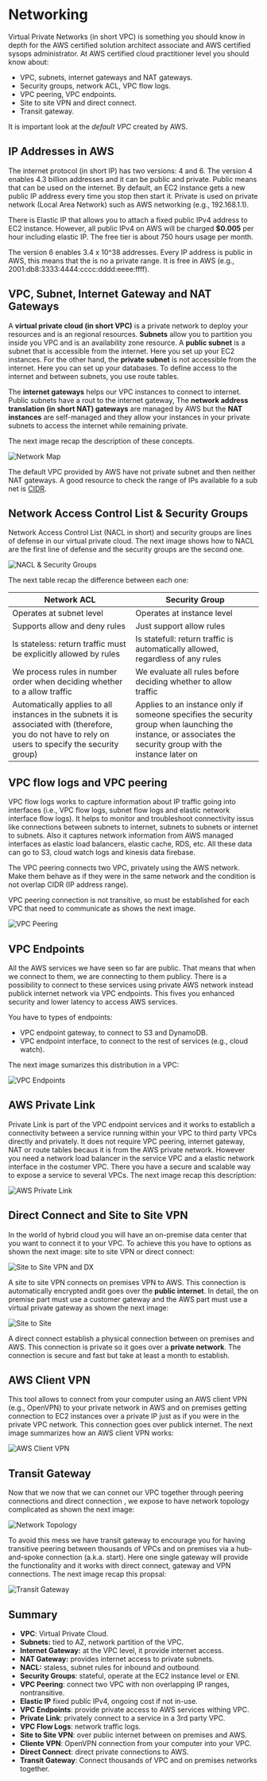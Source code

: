 Networking
==========

Virtual Private Networks (in short VPC) is something you should know in depth for the AWS certified solution architect associate and AWS certified sysops administrator. At AWS certified cloud practitioner level you should know about:

- VPC, subnets, internet gateways and NAT gateways.
- Security groups, network ACL, VPC flow logs.
- VPC peering, VPC endpoints.
- Site to site VPN and direct connect.
- Transit gateway.

It is important look at the _default VPC_ created by AWS.

IP Addresses in AWS
-------------------

The internet protocol (in short IP) has two versions: 4 and 6. The version 4 enables 4.3 billion addresses and it can be public and private. Public means that can be used on the internet. By default, an EC2 instance gets a new public IP address every time you stop then start it. Private is used on private network (Local Area Network) such as AWS networking (e.g., 192.168.1.1).

There is Elastic IP that allows you to attach a fixed public IPv4 address to EC2 instance. However, all public IPv4 on AWS will be charged **$0.005** per hour including elastic IP. The free tier is about 750 hours usage per month.

The version 6 enables 3.4 x 10^38 addresses. Every IP address is public in AWS, this means that the is no a private range. It is free in AWS (e.g., 2001:db8:3333:4444:cccc:dddd:eeee:ffff).

VPC, Subnet, Internet Gateway and NAT Gateways
----------------------------------------------

A **virtual private cloud (in short VPC)** is a private network to deploy your resources and is an regional resources. **Subnets** allow you to partition you inside you VPC and is an availability zone resource. A **public subnet** is a subnet that is accessible from the internet. Here you set up your EC2 instances. For the other hand, the **private subnet**  is not accessible from the internet. Here you can set up your databases. To define access to the internet and between subnets, you use route tables.

The **internet gateways** helps our VPC instances to connect to internet. Public subnets have a rout to the internet gateway, The **network address translation (in short NAT) gateways** are managed by AWS but the **NAT instances** are self-managed and they allow your instances in your private subnets to access the internet while remaining private.

The next image recap the description of these concepts.

![Network Map](../assets/images/12A-www-igw-nat.png)

The default VPC provided by AWS have not private subnet and then neither NAT gateways. A good resource to check the range of IPs available fo a sub net is [CIDR](https://cidr.xyz).

Network Access Control List & Security Groups
---------------------------------------------

Network Access Control List (NACL in short) and security groups are lines of defense in our virtual private cloud. The next image shows how to NACL are the first line of defense and the security groups are the second one.

![NACL & Security Groups](../assets/images/12B-nacl-and-security-groups.png)

The next table recap the difference between each one:

| Network ACL                                                                                                                                             | Security Group                                                                                                                                               |
|---------------------------------------------------------------------------------------------------------------------------------------------------------|--------------------------------------------------------------------------------------------------------------------------------------------------------------|
| Operates at subnet level                                                                                                                                | Operates at instance level                                                                                                                                   |
| Supports allow and deny rules                                                                                                                           | Just support allow rules                                                                                                                                     |
| Is stateless: return traffic must be explicitly allowed by rules                                                                                        | Is statefull: return traffic is automatically allowed, regardless of any rules                                                                               |
| We process rules in number order when deciding whether to a allow traffic                                                                               | We evaluate all rules before deciding whether to allow traffic                                                                                               |
| Automatically applies to all instances in the subnets it is associated with (therefore, you do not have to rely on users to specify the security group) | Applies to an instance only if someone specifies the security group when launching the instance, or associates the security group with the instance later on |

VPC flow logs and VPC peering
------------------------------

VPC flow logs works to capture information about IP traffic going into interfaces (i.e., VPC flow logs, subnet flow logs and elastic network interface flow logs). It helps to monitor and troubleshoot connectivity issus like connections between subnets to internet, subnets to subnets or internet to subnets. Also it captures network information from AWS managed interfaces as elastic load balancers, elastic cache, RDS, etc. All these data can go to S3, cloud watch logs and kinesis data firebase.

The VPC peering connects two VPC, privately using the AWS network. Make them behave as if they were in the same network and the condition is not overlap CIDR (IP address range).

VPC peering connection is not transitive, so must be established for each VPC that need to communicate as shows the next image.

![VPC Peering](../assets/images/12C-vpc-peering.png)

VPC Endpoints
-------------

All the AWS services we have seen so far are public. That means that when we connect to them, we are connecting to them publicy. There is a possibility to connect to these services using private AWS network instead publick internet network via VPC endpoints. This fives you enhanced security and lower latency to access AWS services.

You have to types of endpoints:

- VPC endpoint gateway, to connect to S3 and DynamoDB.
- VPC endpoint interface, to connect to the rest of services (e.g., cloud watch).

The next image sumarizes this distribution in a VPC:

![VPC Endpoints](../assets/images/12D-vpc-endpoints.png)

AWS Private Link
----------------

Private Link is part of the VPC endpoint services and it works to establich a connectivity between a service running within your VPC to third party VPCs directly and privately. It does not require VPC peering, internet gateway, NAT or route tables becaus it is from the AWS private network. However you need a network load balancer in the service VPC and a elastic network interface in the costumer VPC. There you have a secure and scalable way to expose a service to several VPCs. The next image recap this description:

![AWS Private Link](../assets/images/12E-private-link.png)

Direct Connect and Site to Site VPN
------------------------------------

In the world of hybrid cloud you will have an on-premise data center that you want to connect it to your VPC. To achieve this you have to options as shown the next image: site to site VPN or direct connect:

![Site to Site VPN and DX](../assets/images/12F-site-to-site-and-dx.png)

A site to site VPN connects on premises VPN to AWS. This connection is automatically encrypted andit goes over the **public internet**. In detail, the on premise part must use a customer gateway and the AWS part must use a virtual private gateway as shown the next image:

![Site to Site](../assets/images/12G-site-to-site-details.png)

A direct connect establish a physical connection between on premises and AWS. This connection is private so it goes over a **private network**. The connection is secure and fast but take at least a month to establish.

AWS Client VPN
--------------

This tool allows to connect from your computer using an AWS client VPN (e.g., OpenVPN) to your private network in AWS and on premises getting connection to EC2 instances over a private IP just as if you were in the private VPC network. This connection goes over publick internet. The next image summarizes how an AWS client VPN works:

![AWS Client VPN](../assets/images/12H-aws-vpn-client.png)

Transit Gateway
---------------

Now that we now that we can connet our VPC together through peering connections and direct connection , we expose to have network topology complicated as shown the next image:

![Network Topology](../assets/images/12I-network-topology.png)

To avoid this mess we have transit gateway to encourage you for having transitive peering between thousands of VPCs and on premises via a hub-and-spoke connection (a.k.a. start). Here one single gateway will provide the functionality and it works with direct connect, gateway and VPN connections. The next image recap this propsal:

![Transit Gateway](../assets/images/12J-transit-gw.png)

Summary
-------

- **VPC**: Virtual Private Cloud.
- **Subnets:** tied to AZ, network partition of the VPC.
- **Internet Gateway:** at the VPC level, it provide internet access.
- **NAT Gateway:** provides internet access to private subnets.
- **NACL:** staless, subnet rules for inbound and outbound.
- **Security Groups**: stateful, operate at the EC2 instance level or ENI.
- **VPC Peering**: connect two VPC with non overlapping IP ranges, nontransitive.
- **Elastic IP** fixed public IPv4, ongoing cost if not in-use.
- **VPC Endpoints**: provide private access to AWS services withing VPC.
- **Private Link**: privately connect to a service in a 3rd party VPC.
- **VPC Flow Logs**: network traffic logs.
- **Site to Site VPN**: over public internet between on premises and AWS.
- **Cliente VPN**: OpenVPN connection from your computer into your VPC.
- **Direct Connect**: direct private connections to AWS.
- **Transit Gateway**: Connect thousands of VPC and on premises networks together.
